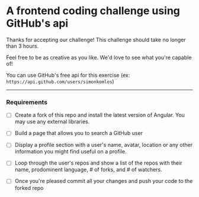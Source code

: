 # A frontend coding challenge using GitHub's api

Thanks for accepting our challenge! This challenge should take no longer than 3 hours.

Feel free to be as creative as you like. We'd love to see what you're capable of!

You can use GitHub's free api for this exercise (ex: `https://api.github.com/users/simonkomlos`)

---

### Requirements

 - [ ] Create a fork of this repo and install the latest version of Angular. You may use any external libraries.
 - [ ] Build a page that allows you to search a GitHub user
 - [ ] Display a profile section with a user's name, avatar, location or any other information you might find useful on a profile.
 - [ ] Loop through the user's repos and show a list of the repos with their name, prodominent language, # of forks, and # of watchers.
 - [ ] Once you're pleased commit all your changes and push your code to the forked repo

